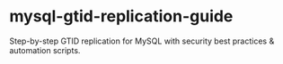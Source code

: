# mysql-gtid-replication-guide
Step-by-step GTID replication for MySQL with security best practices &amp; automation scripts.
